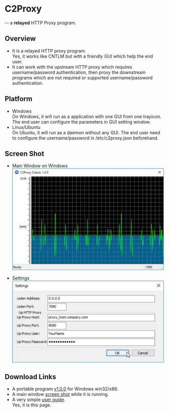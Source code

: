 <!--
This is a comment

A line break can be done with 2 spaces followed by 1 return.
-->

C2Proxy
=======
-- a __relayed__ HTTP Proxy program.


Overview
--------

* It is a relayed HTTP proxy program.  
  Yes, it works like CNTLM but with a friendly GUI which help the end user.  
* It can work with the upstream HTTP proxy which requires username/password authentication, then proxy the downstream programs which are not required or supported username/password authentication.

Platform
--------

* Windows  
On Windows, it will run as a application with one GUI from one trayicon.
The end user can configure the parameters in GUI setting window.
* Linux/Ubuntu  
On Ubuntu, it will run as a daemon without any GUI.
The end user need to configure the username/password in /etc/c2proxy.json beforehand.

Screen Shot
-----------

* Main Window on Windows  
![Screen Shot](./C2Proxy_main.jpg "How it is running and showing ...")
  
* Settings  
![Screen Shot](./C2Proxy_settings.jpg "You can configure your upstream HTTP_PROXY and its username/password.")


Download Links
--------------

* A portable program [v1.0.0](./C2Proxy_1.0.0.7z) for Windows win32/x86.
* A main window [screen shot](./C2Proxy_main.jpg) while it is running.
* A very simple [user guide](./Readme.md).  
Yes, it is this page.
